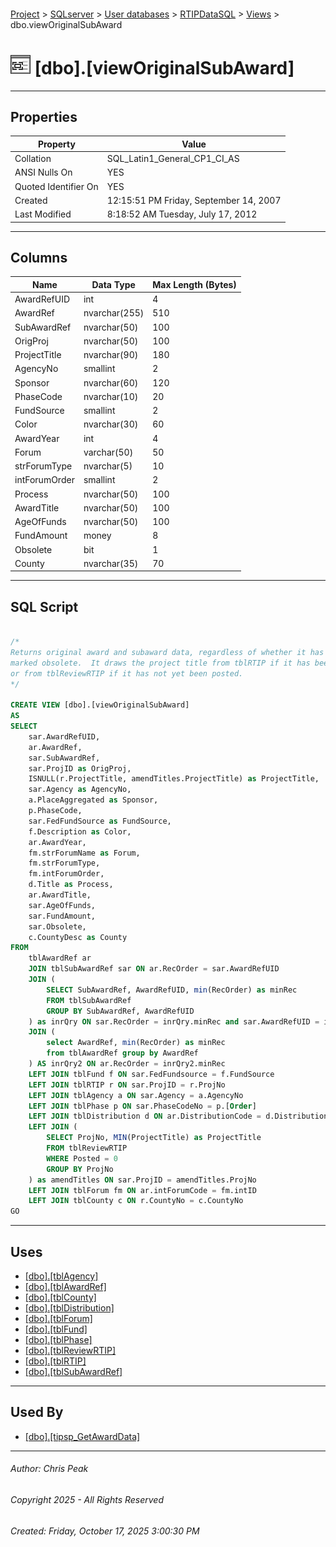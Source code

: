 #### 

[Project](../../../../index.md) > [SQLserver](../../../index.md) > [User databases](../../index.md) > [RTIPDataSQL](../index.md) > [Views](Views.md) > dbo.viewOriginalSubAward

# ![Views](../../../../Images/View32.png) [dbo].[viewOriginalSubAward]

---

## <a name="#properties"></a>Properties

| Property | Value |
|---|---|
| Collation | SQL_Latin1_General_CP1_CI_AS |
| ANSI Nulls On | YES |
| Quoted Identifier On | YES |
| Created | 12:15:51 PM Friday, September 14, 2007 |
| Last Modified | 8:18:52 AM Tuesday, July 17, 2012 |


---

## <a name="#columns"></a>Columns

| Name | Data Type | Max Length (Bytes) |
|---|---|---|
| AwardRefUID | int | 4 |
| AwardRef | nvarchar(255) | 510 |
| SubAwardRef | nvarchar(50) | 100 |
| OrigProj | nvarchar(50) | 100 |
| ProjectTitle | nvarchar(90) | 180 |
| AgencyNo | smallint | 2 |
| Sponsor | nvarchar(60) | 120 |
| PhaseCode | nvarchar(10) | 20 |
| FundSource | smallint | 2 |
| Color | nvarchar(30) | 60 |
| AwardYear | int | 4 |
| Forum | varchar(50) | 50 |
| strForumType | nvarchar(5) | 10 |
| intForumOrder | smallint | 2 |
| Process | nvarchar(50) | 100 |
| AwardTitle | nvarchar(50) | 100 |
| AgeOfFunds | nvarchar(50) | 100 |
| FundAmount | money | 8 |
| Obsolete | bit | 1 |
| County | nvarchar(35) | 70 |


---

## <a name="#sqlscript"></a>SQL Script

```sql

/*
Returns original award and subaward data, regardless of whether it has been 
marked obsolete.  It draws the project title from tblRTIP if it has been posted,
or from tblReviewRTIP if it has not yet been posted.  
*/

CREATE VIEW [dbo].[viewOriginalSubAward]
AS
SELECT
    sar.AwardRefUID,
    ar.AwardRef,
    sar.SubAwardRef,
    sar.ProjID as OrigProj,
    ISNULL(r.ProjectTitle, amendTitles.ProjectTitle) as ProjectTitle,
    sar.Agency as AgencyNo,
    a.PlaceAggregated as Sponsor,
    p.PhaseCode,
    sar.FedFundSource as FundSource,
    f.Description as Color,
    ar.AwardYear,
    fm.strForumName as Forum,
	fm.strForumType,
	fm.intForumOrder,
    d.Title as Process,
    ar.AwardTitle,
    sar.AgeOfFunds,
    sar.FundAmount,
    sar.Obsolete,
	c.CountyDesc as County
FROM
    tblAwardRef ar
    JOIN tblSubAwardRef sar ON ar.RecOrder = sar.AwardRefUID
    JOIN (
        SELECT SubAwardRef, AwardRefUID, min(RecOrder) as minRec
        FROM tblSubAwardRef 
		GROUP BY SubAwardRef, AwardRefUID
    ) as inrQry ON sar.RecOrder = inrQry.minRec and sar.AwardRefUID = inrQry.AwardRefUID
	JOIN (
		select AwardRef, min(RecOrder) as minRec
		from tblAwardRef group by AwardRef
	) AS inrQry2 ON ar.RecOrder = inrQry2.minRec
    LEFT JOIN tblFund f ON sar.FedFundsource = f.FundSource
    LEFT JOIN tblRTIP r ON sar.ProjID = r.ProjNo
    LEFT JOIN tblAgency a ON sar.Agency = a.AgencyNo
    LEFT JOIN tblPhase p ON sar.PhaseCodeNo = p.[Order]
    LEFT JOIN tblDistribution d ON ar.DistributionCode = d.DistributionCode
    LEFT JOIN (
		SELECT ProjNo, MIN(ProjectTitle) as ProjectTitle
		FROM tblReviewRTIP
		WHERE Posted = 0
		GROUP BY ProjNo
    ) as amendTitles ON sar.ProjID = amendTitles.ProjNo
    LEFT JOIN tblForum fm ON ar.intForumCode = fm.intID
	LEFT JOIN tblCounty c ON r.CountyNo = c.CountyNo
GO

```


---

## <a name="#uses"></a>Uses

* [[dbo].[tblAgency]](../Tables/dbo_tblAgency.md)
* [[dbo].[tblAwardRef]](../Tables/dbo_tblAwardRef.md)
* [[dbo].[tblCounty]](../Tables/dbo_tblCounty.md)
* [[dbo].[tblDistribution]](../Tables/dbo_tblDistribution.md)
* [[dbo].[tblForum]](../Tables/dbo_tblForum.md)
* [[dbo].[tblFund]](../Tables/dbo_tblFund.md)
* [[dbo].[tblPhase]](../Tables/dbo_tblPhase.md)
* [[dbo].[tblReviewRTIP]](../Tables/dbo_tblReviewRTIP.md)
* [[dbo].[tblRTIP]](../Tables/dbo_tblRTIP.md)
* [[dbo].[tblSubAwardRef]](../Tables/dbo_tblSubAwardRef.md)


---

## <a name="#usedby"></a>Used By

* [[dbo].[tipsp_GetAwardData]](../Programmability/Stored_Procedures/dbo_tipsp_GetAwardData.md)


---

###### Author:  Chris Peak

###### Copyright 2025 - All Rights Reserved

###### Created: Friday, October 17, 2025 3:00:30 PM

